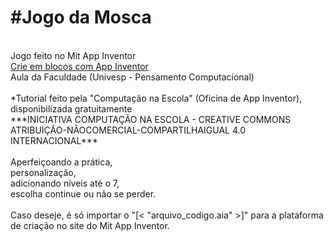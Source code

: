<h1>#Jogo da Mosca</h1>
<br>
Jogo feito no Mit App Inventor<br>
<a href="https://appinventor.mit.edu/">Crie em blocos com App Inventor</a>
<br>
Aula da Faculdade (Univesp - Pensamento Computacional)<br>
<br>
*Tutorial feito pela "Computação na Escola" (Oficina de App Inventor), disponibilizada gratuitamente<br>
***INICIATIVA COMPUTAÇÃO NA ESCOLA - CREATIVE COMMONS ATRIBUIÇÃO-NÃOCOMERCIAL-COMPARTILHAIGUAL 4.0 INTERNACIONAL***<br>
<br>
Aperfeiçoando a prática,<br>
personalização,<br>
adicionando níveis até o 7,<br>
escolha continue ou não se perder.<br>
<br>
Caso deseje, é só importar o "[< "arquivo_codigo.aia" >]" para a plataforma de criação no site do Mit App Inventor.
